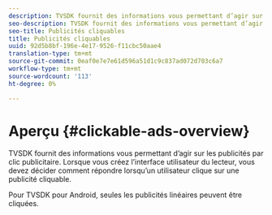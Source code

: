 ```yaml
---
description: TVSDK fournit des informations vous permettant d’agir sur les publicités par clic publicitaire. Lorsque vous créez l’interface utilisateur du lecteur, vous devez décider comment répondre lorsqu’un utilisateur clique sur une publicité cliquable.
seo-description: TVSDK fournit des informations vous permettant d’agir sur les publicités par clic publicitaire. Lorsque vous créez l’interface utilisateur du lecteur, vous devez décider comment répondre lorsqu’un utilisateur clique sur une publicité cliquable.
seo-title: Publicités cliquables
title: Publicités cliquables
uuid: 92d5b8bf-196e-4e17-9526-f11cbc50aae4
translation-type: tm+mt
source-git-commit: 0eaf0e7e7e61d596a51d1c9c837ad072d703c6a7
workflow-type: tm+mt
source-wordcount: '113'
ht-degree: 0%

---
```



# Aperçu {#clickable-ads-overview}

TVSDK fournit des informations vous permettant d’agir sur les publicités par clic publicitaire. Lorsque vous créez l’interface utilisateur du lecteur, vous devez décider comment répondre lorsqu’un utilisateur clique sur une publicité cliquable.

Pour TVSDK pour Android, seules les publicités linéaires peuvent être cliquées.
